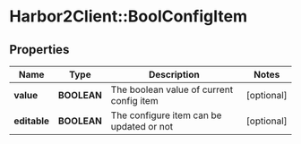 # Harbor2Client::BoolConfigItem

## Properties
Name | Type | Description | Notes
------------ | ------------- | ------------- | -------------
**value** | **BOOLEAN** | The boolean value of current config item | [optional] 
**editable** | **BOOLEAN** | The configure item can be updated or not | [optional] 


